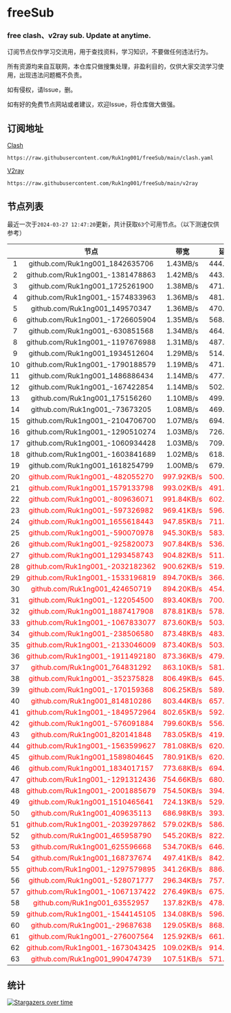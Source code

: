 # freeSub
### free clash、v2ray sub. Update at anytime.

订阅节点仅作学习交流用，用于查找资料，学习知识，不要做任何违法行为。

所有资源均来自互联网，本仓库只做搜集处理，非盈利目的，仅供大家交流学习使用，出现违法问题概不负责。

如有侵权，请Issue，删。

如有好的免费节点网站或者建议，欢迎Issue，将仓库做大做强。

## 订阅地址
[Clash](https://raw.githubusercontent.com/Ruk1ng001/freeSub/main/clash.yaml)
```
https://raw.githubusercontent.com/Ruk1ng001/freeSub/main/clash.yaml
```
[V2ray](https://raw.githubusercontent.com/Ruk1ng001/freeSub/main/v2ray)
```
https://raw.githubusercontent.com/Ruk1ng001/freeSub/main/v2ray
```

## 节点列表

最近一次于`2024-03-27 12:47:20`更新，共计获取`63`个可用节点。（以下测速仅供参考）

|  | 节点 | 带宽 | 延迟 |
|:-:|:--:|:--:|:--:|
 | 1 | github.com/Ruk1ng001_1842635706 | 1.43MB/s | 444.00ms |
 | 2 | github.com/Ruk1ng001_-1381478863 | 1.42MB/s | 443.00ms |
 | 3 | github.com/Ruk1ng001_1725261900 | 1.38MB/s | 471.00ms |
 | 4 | github.com/Ruk1ng001_-1574833963 | 1.36MB/s | 481.00ms |
 | 5 | github.com/Ruk1ng001_149570347 | 1.36MB/s | 470.00ms |
 | 6 | github.com/Ruk1ng001_-1726605904 | 1.35MB/s | 568.00ms |
 | 7 | github.com/Ruk1ng001_-630851568 | 1.34MB/s | 464.00ms |
 | 8 | github.com/Ruk1ng001_-1197676988 | 1.31MB/s | 487.00ms |
 | 9 | github.com/Ruk1ng001_1934512604 | 1.29MB/s | 514.00ms |
 | 10 | github.com/Ruk1ng001_-1790188579 | 1.19MB/s | 471.00ms |
 | 11 | github.com/Ruk1ng001_1486886434 | 1.14MB/s | 477.00ms |
 | 12 | github.com/Ruk1ng001_-167422854 | 1.14MB/s | 502.00ms |
 | 13 | github.com/Ruk1ng001_175156260 | 1.10MB/s | 499.00ms |
 | 14 | github.com/Ruk1ng001_-73673205 | 1.08MB/s | 469.00ms |
 | 15 | github.com/Ruk1ng001_-2104706700 | 1.07MB/s | 694.00ms |
 | 16 | github.com/Ruk1ng001_-1290510274 | 1.03MB/s | 726.00ms |
 | 17 | github.com/Ruk1ng001_-1060934428 | 1.03MB/s | 709.00ms |
 | 18 | github.com/Ruk1ng001_-1603841689 | 1.02MB/s | 618.00ms |
 | 19 | github.com/Ruk1ng001_1618254799 | 1.00MB/s | 679.00ms |
 | 20 | <font color=red>github.com/Ruk1ng001_-482055270</font> | <font color=red>997.92KB/s</font> | <font color=red>500.00ms</font> |
 | 21 | <font color=red>github.com/Ruk1ng001_1579133798</font> | <font color=red>993.02KB/s</font> | <font color=red>491.00ms</font> |
 | 22 | <font color=red>github.com/Ruk1ng001_-809636071</font> | <font color=red>991.84KB/s</font> | <font color=red>602.00ms</font> |
 | 23 | <font color=red>github.com/Ruk1ng001_-597326982</font> | <font color=red>969.41KB/s</font> | <font color=red>596.00ms</font> |
 | 24 | <font color=red>github.com/Ruk1ng001_1655618443</font> | <font color=red>947.85KB/s</font> | <font color=red>711.00ms</font> |
 | 25 | <font color=red>github.com/Ruk1ng001_-590070978</font> | <font color=red>945.30KB/s</font> | <font color=red>583.00ms</font> |
 | 26 | <font color=red>github.com/Ruk1ng001_-925820073</font> | <font color=red>907.84KB/s</font> | <font color=red>536.00ms</font> |
 | 27 | <font color=red>github.com/Ruk1ng001_1293458743</font> | <font color=red>904.82KB/s</font> | <font color=red>511.00ms</font> |
 | 28 | <font color=red>github.com/Ruk1ng001_-2032182362</font> | <font color=red>900.62KB/s</font> | <font color=red>519.00ms</font> |
 | 29 | <font color=red>github.com/Ruk1ng001_-1533196819</font> | <font color=red>894.70KB/s</font> | <font color=red>366.00ms</font> |
 | 30 | <font color=red>github.com/Ruk1ng001_424650719</font> | <font color=red>894.20KB/s</font> | <font color=red>454.00ms</font> |
 | 31 | <font color=red>github.com/Ruk1ng001_-122054500</font> | <font color=red>893.40KB/s</font> | <font color=red>700.00ms</font> |
 | 32 | <font color=red>github.com/Ruk1ng001_1887417908</font> | <font color=red>878.81KB/s</font> | <font color=red>578.00ms</font> |
 | 33 | <font color=red>github.com/Ruk1ng001_-1067833077</font> | <font color=red>873.60KB/s</font> | <font color=red>503.00ms</font> |
 | 34 | <font color=red>github.com/Ruk1ng001_-238506580</font> | <font color=red>873.48KB/s</font> | <font color=red>483.00ms</font> |
 | 35 | <font color=red>github.com/Ruk1ng001_-2133046009</font> | <font color=red>873.40KB/s</font> | <font color=red>503.00ms</font> |
 | 36 | <font color=red>github.com/Ruk1ng001_-1911492180</font> | <font color=red>873.36KB/s</font> | <font color=red>479.00ms</font> |
 | 37 | <font color=red>github.com/Ruk1ng001_764831292</font> | <font color=red>863.10KB/s</font> | <font color=red>581.00ms</font> |
 | 38 | <font color=red>github.com/Ruk1ng001_-352375828</font> | <font color=red>806.49KB/s</font> | <font color=red>645.00ms</font> |
 | 39 | <font color=red>github.com/Ruk1ng001_-170159368</font> | <font color=red>806.25KB/s</font> | <font color=red>589.00ms</font> |
 | 40 | <font color=red>github.com/Ruk1ng001_814810286</font> | <font color=red>803.44KB/s</font> | <font color=red>657.00ms</font> |
 | 41 | <font color=red>github.com/Ruk1ng001_-1849572964</font> | <font color=red>802.65KB/s</font> | <font color=red>592.00ms</font> |
 | 42 | <font color=red>github.com/Ruk1ng001_-576091884</font> | <font color=red>799.60KB/s</font> | <font color=red>556.00ms</font> |
 | 43 | <font color=red>github.com/Ruk1ng001_820141848</font> | <font color=red>783.05KB/s</font> | <font color=red>419.00ms</font> |
 | 44 | <font color=red>github.com/Ruk1ng001_-1563599627</font> | <font color=red>781.08KB/s</font> | <font color=red>620.00ms</font> |
 | 45 | <font color=red>github.com/Ruk1ng001_1589804645</font> | <font color=red>780.91KB/s</font> | <font color=red>620.00ms</font> |
 | 46 | <font color=red>github.com/Ruk1ng001_1834017157</font> | <font color=red>773.68KB/s</font> | <font color=red>694.00ms</font> |
 | 47 | <font color=red>github.com/Ruk1ng001_-1291312436</font> | <font color=red>754.66KB/s</font> | <font color=red>680.00ms</font> |
 | 48 | <font color=red>github.com/Ruk1ng001_-2001885679</font> | <font color=red>754.50KB/s</font> | <font color=red>394.00ms</font> |
 | 49 | <font color=red>github.com/Ruk1ng001_1510465641</font> | <font color=red>724.13KB/s</font> | <font color=red>529.00ms</font> |
 | 50 | <font color=red>github.com/Ruk1ng001_409635113</font> | <font color=red>686.98KB/s</font> | <font color=red>393.00ms</font> |
 | 51 | <font color=red>github.com/Ruk1ng001_-2039297862</font> | <font color=red>579.02KB/s</font> | <font color=red>586.00ms</font> |
 | 52 | <font color=red>github.com/Ruk1ng001_465958790</font> | <font color=red>545.20KB/s</font> | <font color=red>822.00ms</font> |
 | 53 | <font color=red>github.com/Ruk1ng001_625596668</font> | <font color=red>534.70KB/s</font> | <font color=red>646.00ms</font> |
 | 54 | <font color=red>github.com/Ruk1ng001_168737674</font> | <font color=red>497.41KB/s</font> | <font color=red>842.00ms</font> |
 | 55 | <font color=red>github.com/Ruk1ng001_-1297579895</font> | <font color=red>341.26KB/s</font> | <font color=red>886.00ms</font> |
 | 56 | <font color=red>github.com/Ruk1ng001_-528071777</font> | <font color=red>296.34KB/s</font> | <font color=red>757.00ms</font> |
 | 57 | <font color=red>github.com/Ruk1ng001_-1067137422</font> | <font color=red>276.49KB/s</font> | <font color=red>675.00ms</font> |
 | 58 | <font color=red>github.com/Ruk1ng001_63552957</font> | <font color=red>137.82KB/s</font> | <font color=red>478.00ms</font> |
 | 59 | <font color=red>github.com/Ruk1ng001_-1544145105</font> | <font color=red>134.08KB/s</font> | <font color=red>596.00ms</font> |
 | 60 | <font color=red>github.com/Ruk1ng001_-29687638</font> | <font color=red>129.05KB/s</font> | <font color=red>868.00ms</font> |
 | 61 | <font color=red>github.com/Ruk1ng001_-276007564</font> | <font color=red>125.92KB/s</font> | <font color=red>661.00ms</font> |
 | 62 | <font color=red>github.com/Ruk1ng001_-1673043425</font> | <font color=red>109.02KB/s</font> | <font color=red>914.00ms</font> |
 | 63 | <font color=red>github.com/Ruk1ng001_990474739</font> | <font color=red>107.51KB/s</font> | <font color=red>571.00ms</font> |


## 统计

[![Stargazers over time](https://starchart.cc/Ruk1ng001/freeSub.svg)](https://starchart.cc/Ruk1ng001/freeSub)